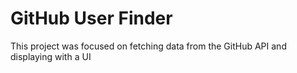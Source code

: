# GitHub  User Finder

This project was focused on fetching data from the GitHub API and displaying with a UI